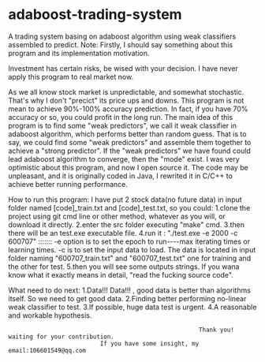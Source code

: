 # adaboost-trading-system

A trading system basing on adaboost algorithm using weak classifiers assembled to predict.
Note: Firstly, I should say something about this program and its implementation motivation.


Investment has certain risks, be wised with your decision.
I have never apply this program to real market now.



As we all know stock market is unpredictable, and somewhat stochastic. That's why I don't
"precict" its price ups and downs. This program is not mean to achieve 90%-100% accuracy
prediction. In fact, if you have 70% accuracy or so, you could profit in the long run.
The main idea of this program is to find some "weak predictors", we call it weak classifier in
adaboost algorithm, which performs better than random guess. That is to say, we could find some
"weak predictors" and assemble them together to achieve a "strong predictor". If the "weak predictors"
we have found could lead adaboost algorithm to converge, then the "mode" exist.
I was very optimistic about this program, and now I open source it. The code may be unpleasant, and it
is originally coded in Java, I rewrited it in C/C++ to achieve better running performance.





How to run this program:
I have put 2 stock data(no future data) in input folder named [code]_train.txt and [code]_test.txt, so you could:
1.clone the project using git cmd line or other method, whatever as you will, or download it directly.
2.enter the src folder executing "make" cmd.
3.then there will be an test.exe executable file.
4.run it : "./test.exe -e 2000 -c 600707"   :::::::  -e option is to set the epoch to run----max iterating times or learning times.
  -c is to set the input data to load. The data is located in input folder naming "600707_train.txt" and "600707_test.txt" one for
  training and the other for test.
5.then you will see some outputs strings. If you wana know what it exactly means in detail, "read the fucking source code".






What need to do next:
1.Data!!!  Data!!! , good data is better than algorithms itself. So we need to get good data.
2.Finding better performing no-linear weak classifier to test.
3.If possible, huge data test is urgent.
4.A reasonable and workable hypothesis.


                                                          Thank you! waiting for your contribution.
							  If you have some insight, my email:106601549@qq.com
